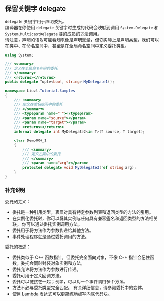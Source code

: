 ## 保留关键字 delegate
`delegate` 关键字用于声明委托。<br>
编译器在你使用 `delegate` 关键字时生成的代码会映射到调用 `System.Delegate` 和 `System.MulticastDelegate` 类的成员的方法调用。<br>
请注意，声明的语法可能看起来像是声明变量，但它实际上是声明类型。我们可以在类中、在命名空间中、甚至是在全局命名空间中定义委托类型。

```csharp
using System;

/// <summary>
/// 定义在全局命名空间的委托
/// </summary>
/// <returns></returns>
public delegate Tuple<bool, string> MyDelegate1();

namespace Liuzl.Tutorial.Samples
{
    /// <summary>
    /// 定义在命名空间中的委托
    /// </summary>
    /// <typeparam name="T"></typeparam>
    /// <param name="source"></param>
    /// <param name="target"></param>
    /// <returns></returns>
    internal delegate int MyDelegate2<in T>(T source, T target);

    class Demo006_1
    {
        /// <summary>
        /// 定义在类中的委托
        /// </summary>
        /// <param name="arg"></param>
        protected delegate void MyDelegate3(ref string arg);
    }
}
```

### 补充说明
委托的定义：
* 委托是一种引用类型，表示对具有特定参数列表和返回类型的方法的引用。 
* 在实例化委托时，你可以将其实例与任何具有兼容签名和返回类型的方法相关联。 你可以通过委托实例调用方法。
* 委托用于将方法作为参数传递给其他方法。 
* 事件处理程序就是通过委托调用的方法。

委托的概述：
* 委托类似于 C++ 函数指针，但委托完全面向对象，不像 C++ 指针会记住函数，委托会同时封装对象实例和方法。
* 委托允许将方法作为参数进行传递。
* 委托可用于定义回调方法。
* 委托可以链接在一起；例如，可以对一个事件调用多个方法。
* 方法不必与委托类型完全匹配。 有关详细信息，请参阅委托中的变体。
* 使用 Lambda 表达式可以更简练地编写内联代码块。 